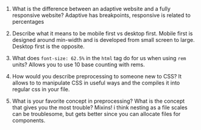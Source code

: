 1. What is the difference between an adaptive website and a fully responsive website?
Adaptive has breakpoints, responsive is related to percentages

2. Describe what it means to be mobile first vs desktop first. Mobile first is designed around min-width and is developed from small screen to large. Desktop first is the opposite. 

3. What does `font-size: 62.5%` in the `html` tag do for us when using `rem` units? Allows you to use 10 base counting with rems.

4. How would you describe preprocessing to someone new to CSS? It allows to to manipulate CSS in useful ways and the compiles it into regular css in your file.

5. What is your favorite concept in preprocessing? What is the concept that gives you the most trouble?
Mixins! i think nesting as a file scales can be troublesome, but gets better since you can allocate files for components. 